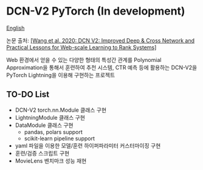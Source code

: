 # DCN-V2 PyTorch (In development)

[English](docs/README_EN.md)

논문 출처: [[Wang et al. 2020: DCN V2: Improved Deep & Cross Network and Practical Lessons for Web-scale Learning to Rank Systems]](https://arxiv.org/pdf/2008.13535)

Web 환경에서 얻을 수 있는 다양한 형태의 특성간 관계를 Polynomial Approximation을 통해서 훈련하여 추천 시스템, CTR 예측 등에 활용하는 DCN-V2을 PyTorch Lightning을 이용해 구현하는 프로젝트

## TO-DO List

- DCN-V2 torch.nn.Module 클래스 구현
- LightningModule 클래스 구현
- DataModule 클래스 구현
    - pandas, polars support
    - scikit-learn pipeline support
- yaml 파일을 이용한 모델/훈련 하이퍼파라미터 커스터마이징 구현
- 훈련/검증 스크립트 구현
- MovieLens 벤치마크 성능 재현

